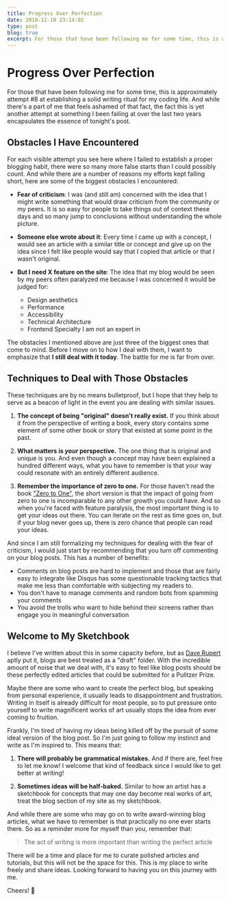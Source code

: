 ```yaml
---
title: Progress Over Perfection 
date: 2018-12-18 23:14:02
type: post
blog: true
excerpt: For those that have been following me for some time, this is approximately attempt \#8 at establishing a solid writing ritual for my coding life. And while there's a part of me that feels ashamed of that fact, the fact this is yet another attempt at something I been unable to accomplish over the last two years encapsulates the essence of tonight's post.
---
```


# Progress Over Perfection

For those that have been following me for some time, this is approximately attempt #8 at establishing a solid writing ritual for my coding life. And while there's a part of me that feels ashamed of that fact, the fact this is yet another attempt at something I been failing at over the last two years encapsulates the essence of tonight's post.

## Obstacles I Have Encountered 

For each visible attempt you see here where I failed to establish a proper blogging habit, there were so many more false starts than I could possibly count. And while there are a number of reasons my efforts kept falling short, here are some of the biggest obstacles I encountered:

- **Fear of criticism**: I was (and still am) concerned with the idea that I might write something that would draw criticism from the community or my peers. It is so easy for people to take things out of context these days and so many jump to conclusions without understanding the whole picture.

- **Someone else wrote about it**: Every time I came up with a concept, I would see an article with a similar title or concept and give up on the idea since I felt like people would say that I copied that article or that I wasn't original. 

- **But I need X feature on the site**: The idea that my blog would be seen by my peers often paralyzed me because I was concerned it would be judged for:
    - Design aesthetics
    - Performance
    - Accessibility
    - Technical Architecture
    - Frontend Specialty I am not an expert in

The obstacles I mentioned above are just three of the biggest ones that come to mind. Before I move on to how I deal with them, I want to emphasize that **I still deal with it today**. The battle for me is far from over.

## Techniques to Deal with Those Obstacles

These techniques are by no means bulletproof, but I hope that they help to serve as a beacon of light in the event you are dealing with similar issues.

1. **The concept of being "original" doesn't really exist.** If you think about it from the perspective of writing a book, every story contains some element of some other book or story that existed at some point in the past. 

1. **What matters is *your* perspective.** The one thing that is original and unique is you. And even though a concept may have been explained a hundred different ways, what you have to remember is that your way could resonate with an entirely different audience.

1. **Remember the importance of zero to one.** For those haven't read the book ["Zero to One"](https://amzn.to/2LpdaE4), the short version is that the impact of going from zero to one is incomparable to any other growth you could have. And so when you're faced with feature paralysis, the most important thing is to get your ideas out there. You can iterate on the rest as time goes on, but if your blog never goes up, there is zero chance that people can read your ideas.

And since I am still formalizing my techniques for dealing with the fear of criticism, I would just start by recommending that you turn off commenting on your blog posts. This has a number of benefits:

- Comments on blog posts are hard to implement and those that are fairly easy to integrate like Disqus has some questionable tracking tactics that make me less than comfortable with subjecting my readers to.
- You don't have to manage comments and random bots from spamming your comments
- You avoid the trolls who want to hide behind their screens rather than engage you in meaningful conversation

## Welcome to My Sketchbook

I believe I've written about this in some capacity before, but as [Dave Rupert](https://twitter.com/davatron5000) aptly put it, blogs are best treated as a "draft" folder. With the incredible amount of noise that we deal with, it's easy to feel like blog posts should be these perfectly edited articles that could be submitted for a Pulitzer Prize.

Maybe there are some who want to create the perfect blog, but speaking from personal experience, it usually leads to disappointment and frustration. Writing in itself is already difficult for most people, so to put pressure onto yourself to write magnificent works of art usually stops the idea from ever coming to fruition.

Frankly, I'm tired of having my ideas being killed off by the pursuit of some ideal version of the blog post. So I'm just going to follow my instinct and write as I'm inspired to. This means that:

1. **There will probably be grammatical mistakes.** And if there are, feel free to let me know! I welcome that kind of feedback since I would like to get better at writing!

1. **Sometimes ideas will be half-baked.** Similar to how an artist has a sketchbook for concepts that may one day become real works of art, treat the blog section of my site as my sketchbook.

And while there are some who may go on to write award-winning blog articles, what we have to remember is that practically no one ever starts there. So as a reminder more for myself than you, remember that:

> The act of writing is more important than writing the perfect article

There will be a time and place for me to curate polished articles and tutorials, but this will not be the space for this. This is my place to write freely and share ideas. Looking forward to having you on this journey with me. 

Cheers! :clinking_glasses:

